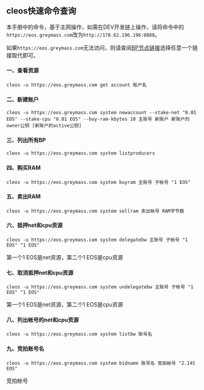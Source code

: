 ## cleos快速命令查询

本手册中的命令，基于主网操作，如需在DEV开发链上操作，请将命令中的`https://eos.greymass.com`改为`http://178.62.196.196:8888`。

如果`https://eos.greymass.com`无法访问，则请查阅[BP节点链接](bp_urls.md)选择任意一个链接取代即可。

#### 一、查看资源

```
cleos -u https://eos.greymass.com get account 账户名
```

#### 二、新建账户

```
cleos -u https://eos.greymass.com system newaccount --stake-net "0.01 EOS" --stake-cpu "0.01 EOS" --buy-ram-kbytes 10 主账号 新账户 新账户的owner公钥 [新账户的active公钥]
```

#### 三、列出所有BP

```
cleos -u https://eos.greymass.com system listproducers
```

#### 四、购买RAM

```
cleos -u https://eos.greymass.com system buyram 主账号 子帐号 "1 EOS"
```

#### 五、卖出RAM

```
cleos -u https://eos.greymass.com system sellram 卖出帐号 RAM字节数
```

#### 六、抵押net和cpu资源

```
cleos -u https://eos.greymass.com system delegatebw 主账号 子帐号 "1 EOS" "1 EOS"
```
第一个1 EOS是net资源，第二个1 EOS是cpu资源

#### 七、取消抵押net和cpu资源

```
cleos -u https://eos.greymass.com system undelegatebw 主账号 子帐号 "1 EOS" "1 EOS"
```
第一个1 EOS是net资源，第二个1 EOS是cpu资源

#### 八、列出帐号的net和cpu资源

```
cleos -u https://eos.greymass.com system listbw 账号名
```

#### 九、竞拍账号名

```
cleos -u https://eos.greymass.com system bidname 账号名 竞拍帐号 "2.145 EOS"
```
竞拍帐号
